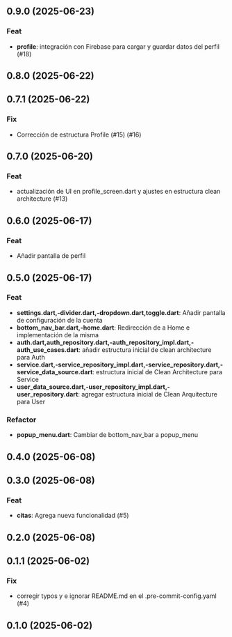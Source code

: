 ## 0.9.0 (2025-06-23)

### Feat

- **profile**: integración con Firebase para cargar y guardar datos del perfil (#18)

## 0.8.0 (2025-06-22)

## 0.7.1 (2025-06-22)

### Fix

- Corrección de estructura Profile (#15) (#16)

## 0.7.0 (2025-06-20)

### Feat

- actualización de UI en profile_screen.dart y ajustes en estructura clean architecture (#13)

## 0.6.0 (2025-06-17)

### Feat

- Añadir pantalla de perfil

## 0.5.0 (2025-06-17)

### Feat

- **settings.dart,-divider.dart,-dropdown.dart,toggle.dart**: Añadir pantalla de configuración de la cuenta
- **bottom_nav_bar.dart,-home.dart**: Redirección de a Home e implementación de la misma
- **auth.dart,auth_repository.dart,-auth_repository_impl.dart,-auth_use_cases.dart**: añadir estructura inicial de clean architecture para Auth
- **service.dart,-service_repository_impl.dart,-service_repository.dart,-service_data_source.dart**: estructura inicial de Clean Architecture para Service
- **user_data_source.dart,-user_repository_impl.dart,-user_repository.dart**: agregar estructura inicial de Clean Arquitecture para User

### Refactor

- **popup_menu.dart**: Cambiar de bottom_nav_bar a popup_menu

## 0.4.0 (2025-06-08)

## 0.3.0 (2025-06-08)

### Feat

- **citas**: Agrega nueva funcionalidad (#5)

## 0.2.0 (2025-06-08)

## 0.1.1 (2025-06-02)

### Fix

- corregir typos y e ignorar README.md en el .pre-commit-config.yaml (#4)

## 0.1.0 (2025-06-02)
